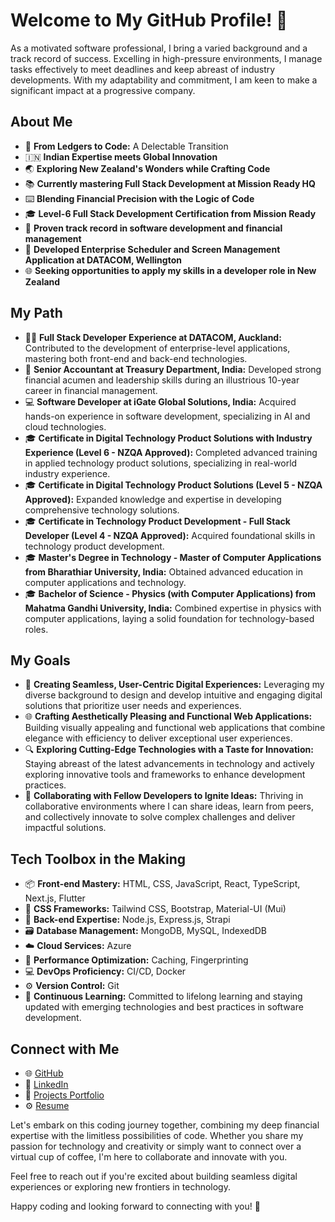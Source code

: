 # Welcome to My GitHub Profile! 👋

As a motivated software professional, I bring a varied background and a track record of success. Excelling in high-pressure environments, I manage tasks effectively to meet deadlines and keep abreast of industry developments. With my adaptability and commitment, I am keen to make a significant impact at a progressive company.

## About Me
- 🥐 **From Ledgers to Code:** A Delectable Transition
- 🇮🇳 **Indian Expertise meets Global Innovation**
- 🌏 **Exploring New Zealand's Wonders while Crafting Code**
- 📚 **Currently mastering Full Stack Development at Mission Ready HQ**
- ⌨️ **Blending Financial Precision with the Logic of Code**
- 🎓 **Level-6 Full Stack Development Certification from Mission Ready**
- 💼 **Proven track record in software development and financial management**
- 🔧 **Developed Enterprise Scheduler and Screen Management Application at DATACOM, Wellington**
- 🌐 **Seeking opportunities to apply my skills in a developer role in New Zealand**

## My Path
- 👨‍💼 **Full Stack Developer Experience at DATACOM, Auckland:** Contributed to the development of enterprise-level applications, mastering both front-end and back-end technologies.
- 💼 **Senior Accountant at Treasury Department, India:** Developed strong financial acumen and leadership skills during an illustrious 10-year career in financial management.
- 💻 **Software Developer at iGate Global Solutions, India:** Acquired hands-on experience in software development, specializing in AI and cloud technologies.
- 🎓 **Certificate in Digital Technology Product Solutions with Industry Experience (Level 6 - NZQA Approved):** Completed advanced training in applied technology product solutions, specializing in real-world industry experience.
- 🎓 **Certificate in Digital Technology Product Solutions (Level 5 - NZQA Approved):** Expanded knowledge and expertise in developing comprehensive technology solutions.
- 🎓 **Certificate in Technology Product Development - Full Stack Developer (Level 4 - NZQA Approved):** Acquired foundational skills in technology product development.
- 🎓 **Master's Degree in Technology - Master of Computer Applications from Bharathiar University, India:** Obtained advanced education in computer applications and technology.
- 🎓 **Bachelor of Science - Physics (with Computer Applications) from Mahatma Gandhi University, India:** Combined expertise in physics with computer applications, laying a solid foundation for technology-based roles.

## My Goals
- 🚀 **Creating Seamless, User-Centric Digital Experiences:** Leveraging my diverse background to design and develop intuitive and engaging digital solutions that prioritize user needs and experiences.
- 🌐 **Crafting Aesthetically Pleasing and Functional Web Applications:** Building visually appealing and functional web applications that combine elegance with efficiency to deliver exceptional user experiences.
- 🔍 **Exploring Cutting-Edge Technologies with a Taste for Innovation:** Staying abreast of the latest advancements in technology and actively exploring innovative tools and frameworks to enhance development practices.
- 🤝 **Collaborating with Fellow Developers to Ignite Ideas:** Thriving in collaborative environments where I can share ideas, learn from peers, and collectively innovate to solve complex challenges and deliver impactful solutions.

## Tech Toolbox in the Making
- 📦 **Front-end Mastery:** HTML, CSS, JavaScript, React, TypeScript, Next.js, Flutter
- 🎨 **CSS Frameworks:** Tailwind CSS, Bootstrap, Material-UI (Mui)
- 📡 **Back-end Expertise:** Node.js, Express.js, Strapi
- 🗃️ **Database Management:** MongoDB, MySQL, IndexedDB
- ☁️ **Cloud Services:** Azure
- 🚀 **Performance Optimization:** Caching, Fingerprinting
- 💻 **DevOps Proficiency:** CI/CD, Docker
- ⚙️ **Version Control:** Git
- 🚀 **Continuous Learning:** Committed to lifelong learning and staying updated with emerging technologies and best practices in software development.

## Connect with Me
- 🌐 [GitHub](https://github.com/Prasanthyb)
- 👔 [LinkedIn](https://www.linkedin.com/in/prasanthy-bhaskaran-74ab1b2a3)
- 🚀 [Projects Portfolio](https://portfolio.prasanthy.in/)
- ⚙️ [Resume](https://indigo-daile-65.tiiny.site)

Let's embark on this coding journey together, combining my deep financial expertise with the limitless possibilities of code. Whether you share my passion for technology and creativity or simply want to connect over a virtual cup of coffee, I'm here to collaborate and innovate with you.

Feel free to reach out if you're excited about building seamless digital experiences or exploring new frontiers in technology.

Happy coding and looking forward to connecting with you! 🚀

